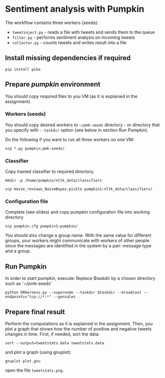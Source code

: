 # Sentiment analysis with Pumpkin

The workflow contains three workers (seeds):
- `tweetinject.py` - reads a file with tweets and sends them to the queue
- `filter.py` - performs sentiment analysis on incoming tweets
- `collector.py` - counts tweets and writes result into a file

## Install missing dependencies if required

```
pip install pika
```

## Prepare *pumpkin* environment

You should copy required files to you VM (as it is explained in the assignment).

### Workers (seeds)

You should copy desired workers to `~/pmk-seeds` directory - or directory that you specify with `--taskdir` option (see below in section Run Pumpkin).

Do the following if you want to run all three workers on one VM:
```
scp *.py pumpkin:pmk-seeds/
```

### Classifier

Copy trained classifier to required directory.
```
mkdir -p /home/pumpkin/nltk_data/classifiers
```
```
scp movie_reviews_NaiveBayes.pickle pumpkin1:nltk_data/classifiers/
```

### Configuration file

Complete (see slides) and copy *pumpkin* configuration file into working directory
```
scp pumpkin.cfg pumpkin1:pumpkin/
```
You should also change a group name. With the same value for different groups, your workers might communicate with workers of other people since the messages are identified in the system by a pair: message type and a group.

## Run Pumpkin

In order to start pumpkin, execute:
Replace $taskdir by a chosen directory such as '~/pmk-seeds'
```
python DRHarness.py --supernode --taskdir $taskdir --broadcast --endpoints="tcp://*:*" --gonzales
```
## Prepare final result

Perform the computations as it is explained in the assignment. Then, you plot a graph that shows how the number of positive and negative tweets changes in time. First, if needed, sort the data:

```
sort --output=tweetstats.data tweetstats.data
```
and plot a graph (using gnuplot):
```
gnuplot plot.gnu
```
open the file `tweetstats.png`.
